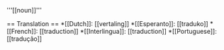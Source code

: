 '''[[noun]]'''

== Translation ==
*[[Dutch]]: [[vertaling]]
*[[Esperanto]]: [[traduko]]
*[[French]]: [[traduction]]
*[[Interlingua]]: [[traduction]]
*[[Portuguese]]: [[tradução]]